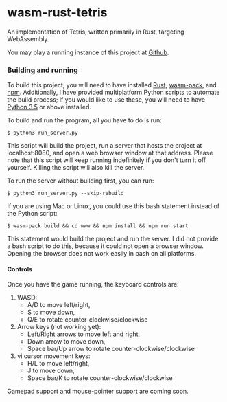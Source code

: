 # wasm-rust-tetris

An implementation of Tetris, written primarily in Rust, targeting WebAssembly.

You may play a running instance of this project at 
[Github](https://ddalcino.github.io/wasm-rust-tetris/dist/index.html).


### Building and running

To build this project, you will need to have installed 
[Rust](https://www.rust-lang.org/tools/install), 
[wasm-pack](https://rustwasm.github.io/wasm-pack/installer/), and 
[npm](https://www.npmjs.com/get-npm). 
Additionally, I have provided multiplatform Python scripts to automate the 
build process; if you would like to use these, you will need to have [Python 
3.5](https://www.python.org/downloads/) or above installed. 

To build and run the program, all you have to do is run:

    $ python3 run_server.py

This script will build the project, run a server that hosts the project at
localhost:8080, and open a web browser window at that address. Please note that
this script will keep running indefinitely if you don't turn it off yourself. 
Killing the script will also kill the server.

To run the server without building first, you can run:

    $ python3 run_server.py --skip-rebuild

If you are using Mac or Linux, you could use this bash statement instead of the
Python script:

    $ wasm-pack build && cd www && npm install && npm run start

This statement would build the project and run the server. I did not provide a 
bash script to do this, because it could not open a browser window. Opening
the browser does not work easily in bash on all platforms.


#### Controls

Once you have the game running, the keyboard controls are: 

1. WASD:
    * A/D to move left/right,
    * S to move down,
    * Q/E to rotate counter-clockwise/clockwise
2. Arrow keys (not working yet):
    * Left/Right arrows to move left and right,
    * Down arrow to move down,
    * Space bar/Up arrow to rotate counter-clockwise/clockwise
3. vi cursor movement keys:
    * H/L to move left/right,
    * J to move down,
    * Space bar/K to rotate counter-clockwise/clockwise

Gamepad support and mouse-pointer support are coming soon.

